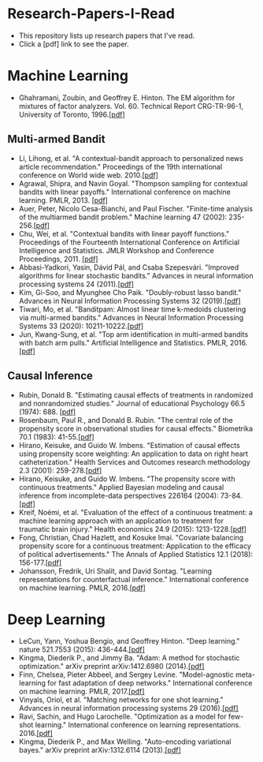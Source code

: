 # Research-Papers-I-Read
- This repository lists up research papers that I've read.
- Click a [pdf] link to see the paper.

# Machine Learning
- Ghahramani, Zoubin, and Geoffrey E. Hinton. The EM algorithm for mixtures of factor analyzers. Vol. 60. Technical Report CRG-TR-96-1, University of Toronto, 1996.[[pdf]](https://d1wqtxts1xzle7.cloudfront.net/3415062/The_EM_algorithm_for_mixtures_of_factor_analyzers-libre.pdf?1390831661=&response-content-disposition=inline%3B+filename%3DThe_EM_algorithm_for_mixtures_of_factor.pdf&Expires=1693294662&Signature=TOfFdhhvcnuNQ52lWiBIpkCpEl4djrdgezH4xyRlTG3uvX7jvBNcSPy1lXQd--s4CugRrGWxxD~zHBx-eMt3sK5N4Rp8p7tfzPSTfU0G34d6f8Pmb-BjIYl2b2P6LnoPwkL5sO0tRl~TQ0ia6TGQUj7NVYy6-fD-ye2cSiWunXMYnhMmL7l15lA-2rxQdFOMngtvbKcsn-1PhU5eVHjuFH1ZK-0-EsRkWS6N0M8YtWqJ3R11flZQWC5oxEnMtOkqLI9wRIvJdeJHVl90KgELb2Bic01DFbMM~HHLTKJoGypxlQUUSZXF303f6GMMDyMyIUN1LjT8zPyAqcZNNMeMPQ__&Key-Pair-Id=APKAJLOHF5GGSLRBV4ZA)


## Multi-armed Bandit
- Li, Lihong, et al. "A contextual-bandit approach to personalized news article recommendation." Proceedings of the 19th international conference on World wide web. 2010.[[pdf]](https://dl.acm.org/doi/pdf/10.1145/1772690.1772758)
- Agrawal, Shipra, and Navin Goyal. "Thompson sampling for contextual bandits with linear payoffs." International conference on machine learning. PMLR, 2013. [[pdf]](http://proceedings.mlr.press/v28/agrawal13.pdf)
- Auer, Peter, Nicolo Cesa-Bianchi, and Paul Fischer. "Finite-time analysis of the multiarmed bandit problem." Machine learning 47 (2002): 235-256.[[pdf]](https://link.springer.com/content/pdf/10.1023/A:1013689704352.pdf)
- Chu, Wei, et al. "Contextual bandits with linear payoff functions." Proceedings of the Fourteenth International Conference on Artificial Intelligence and Statistics. JMLR Workshop and Conference Proceedings, 2011. [[pdf]](http://proceedings.mlr.press/v15/chu11a/chu11a.pdf)
- Abbasi-Yadkori, Yasin, Dávid Pál, and Csaba Szepesvári. "Improved algorithms for linear stochastic bandits." Advances in neural information processing systems 24 (2011).[[pdf]](https://proceedings.neurips.cc/paper/2011/file/e1d5be1c7f2f456670de3d53c7b54f4a-Paper.pdf)
- Kim, Gi-Soo, and Myunghee Cho Paik. "Doubly-robust lasso bandit." Advances in Neural Information Processing Systems 32 (2019).[[pdf]](https://proceedings.neurips.cc/paper_files/paper/2019/file/d60678e8f2ba9c540798ebbde31177e8-Paper.pdf)
- Tiwari, Mo, et al. "Banditpam: Almost linear time k-medoids clustering via multi-armed bandits." Advances in Neural Information Processing Systems 33 (2020): 10211-10222.[[pdf]](https://proceedings.neurips.cc/paper_files/paper/2020/file/73b817090081cef1bca77232f4532c5d-Paper.pdf)
- Jun, Kwang-Sung, et al. "Top arm identification in multi-armed bandits with batch arm pulls." Artificial Intelligence and Statistics. PMLR, 2016.[[pdf]](http://proceedings.mlr.press/v51/jun16.pdf)


## Causal Inference
- Rubin, Donald B. "Estimating causal effects of treatments in randomized and nonrandomized studies." Journal of educational Psychology 66.5 (1974): 688. [[pdf]](http://www.fsb.muohio.edu/lij14/420_paper_Rubin74.pdf)
- Rosenbaum, Paul R., and Donald B. Rubin. "The central role of the propensity score in observational studies for causal effects." Biometrika 70.1 (1983): 41-55.[[pdf]](https://www.math.mcgill.ca/dstephens/SISCR2017/Articles/Rosenbaum-Rubin-Bka83.pdf)
- Hirano, Keisuke, and Guido W. Imbens. "Estimation of causal effects using propensity score weighting: An application to data on right heart catheterization." Health Services and Outcomes research methodology 2.3 (2001): 259-278.[[pdf]](https://scholar.harvard.edu/files/imbens/files/estimation_of_causal_effects_using_propensity_score_weighting_an_application_to_data_on_right_hear_catherization.pdf)
- Hirano, Keisuke, and Guido W. Imbens. "The propensity score with continuous treatments." Applied Bayesian modeling and causal inference from incomplete-data perspectives 226164 (2004): 73-84.[[pdf]](https://www.math.mcgill.ca/dstephens/PSMMA/Articles/HIrano-Imbens-2004.pdf)
- Kreif, Noémi, et al. "Evaluation of the effect of a continuous treatment: a machine learning approach with an application to treatment for traumatic brain injury." Health economics 24.9 (2015): 1213-1228.[[pdf]](https://onlinelibrary.wiley.com/doi/epdf/10.1002/hec.3189)
- Fong, Christian, Chad Hazlett, and Kosuke Imai. "Covariate balancing propensity score for a continuous treatment: Application to the efficacy of political advertisements." The Annals of Applied Statistics 12.1 (2018): 156-177.[[pdf]](https://imai.fas.harvard.edu/research/files/CBGPS.pdf)
- Johansson, Fredrik, Uri Shalit, and David Sontag. "Learning representations for counterfactual inference." International conference on machine learning. PMLR, 2016.[[pdf]](http://proceedings.mlr.press/v48/johansson16.pdf)


# Deep Learning
- LeCun, Yann, Yoshua Bengio, and Geoffrey Hinton. "Deep learning." nature 521.7553 (2015): 436-444.[[pdf]](https://www.nature.com/articles/nature14539)
- Kingma, Diederik P., and Jimmy Ba. "Adam: A method for stochastic optimization." arXiv preprint arXiv:1412.6980 (2014).[[pdf]](https://arxiv.org/pdf/1412.6980.pdf)
- Finn, Chelsea, Pieter Abbeel, and Sergey Levine. "Model-agnostic meta-learning for fast adaptation of deep networks." International conference on machine learning. PMLR, 2017.[[pdf]](http://proceedings.mlr.press/v70/finn17a/finn17a.pdf)
- Vinyals, Oriol, et al. "Matching networks for one shot learning." Advances in neural information processing systems 29 (2016).[[pdf]](https://proceedings.neurips.cc/paper_files/paper/2016/file/90e1357833654983612fb05e3ec9148c-Paper.pdf)
- Ravi, Sachin, and Hugo Larochelle. "Optimization as a model for few-shot learning." International conference on learning representations. 2016.[[pdf]](https://openreview.net/pdf?id=rJY0-Kcll)
- Kingma, Diederik P., and Max Welling. "Auto-encoding variational bayes." arXiv preprint arXiv:1312.6114 (2013).[[pdf]](https://arxiv.org/pdf/1312.6114.pdf)
